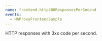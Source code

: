 ```yaml
---
name: frontend.http300ResponsesPerSecond
events:
  - HAProxyFrontendSample
---
```


HTTP responses with 3xx code per second.